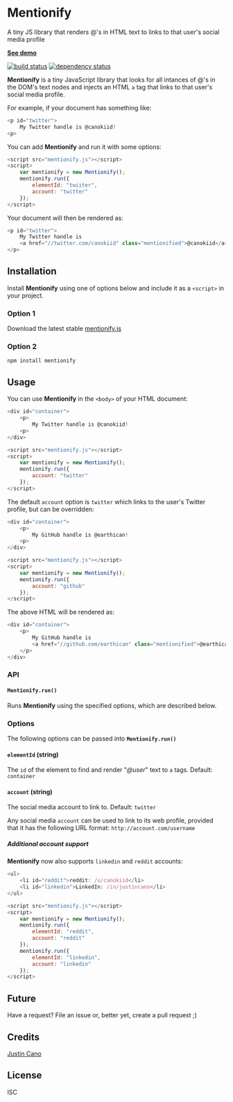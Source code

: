 # Mentionify

A tiny JS library that renders @'s in HTML text to links to that user's social media profile

**[See demo](http://www.jcano.me/mentionify/)**

[![build status](https://secure.travis-ci.org/earthican/mentionify.svg)](http://travis-ci.org/earthican/mentionify)
[![dependency status](https://david-dm.org/earthican/mentionify.svg)](https://david-dm.org/earthican/mentionify)

**Mentionify** is a tiny JavaScript library that looks for all intances of @'s in the DOM's text nodes and injects an HTML `a` tag that links to that user's social media profile.

For example, if your document has something like:

```javascript
<p id="twitter">
    My Twitter handle is @canokiid!
<p>
```

You can add **Mentionify** and run it with some options:

```javascript
<script src="mentionify.js"></script>
<script>
    var mentionify = new Mentionify();
    mentionify.run({
        elementId: "twiiter",
        account: "twitter"
    });
</script>
```

Your document will then be rendered as:

```javascript
<p id="twitter">
    My Twitter handle is
    <a href="//twitter.com/canokiid" class="mentionified">@canokiid</a>!
</p>
```

## Installation

Install **Mentionify** using one of options below and include it as a `<script>` in your project.

### Option 1

Download the latest stable [mentionify.js](https://github.com/earthican/mentionify/blob/v0.0.5/dist/mentionify.js)

### Option 2

`npm install mentionify`

## Usage

You can use **Mentionify** in the `<body>` of your HTML document:

```javascript
<div id="container">
    <p>
        My Twitter handle is @canokiid!
    <p>
</div>

<script src="mentionify.js"></script>
<script>
    var mentionify = new Mentionify();
    mentionify.run({
        account: "twitter"
    });
</script>
```

The default `account` option is `twitter` which links to the user's Twitter profile, but can be overridden:

```javascript
<div id="container">
    <p>
        My GitHub handle is @earthican!
    <p>
</div>

<script src="mentionify.js"></script>
<script>
    var mentionify = new Mentionify();
    mentionify.run({
        account: "github"
    });
</script>
```

The above HTML will be rendered as:

```javascript
<div id="container">
    <p>
        My GitHub handle is
        <a href="//github.com/earthican" class="mentionified">@earthican</a>!
    </p>
</div>
```

### API

#### **`Mentionify.run()`**

Runs **Mentionify** using the specified options, which are described below.

### Options

The following options can be passed into **`Mentionify.run()`**

#### **`elementId` (string)**

The `id` of the element to find and render "_@user_" text to `a` tags. Default: `container`

#### **`account` (string)**

The social media account to link to. Default: `twitter`

Any social media `account` can be used to link to its web profile, provided that it has the following URL format: `http://account.com/username`

##### Additional account support

**Mentionify** now also supports `linkedin` and `reddit` accounts:

```javascript
<ul>
    <li id="reddit">reddit: /u/canokiid</li>
    <li id="linkedin">LinkedIn: /in/justincano</li>
</ul>

<script src="mentionify.js"></script>
<script>
    var mentionify = new Mentionify();
    mentionify.run({
        elementId: "reddit",
        account: "reddit"
    });
    mentionify.run({
        elementId: "linkedin",
        account: "linkedin"
    });
</script>
```

## Future

Have a request? File an issue or, better yet, create a pull request ;)

## Credits
[Justin Cano](https://github.com/earthican/)

## License

ISC
